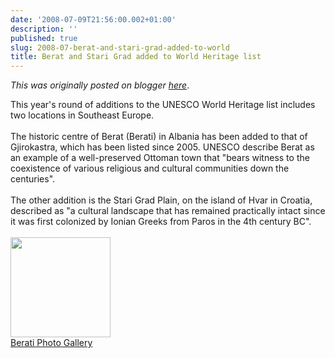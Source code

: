 ```yaml
---
date: '2008-07-09T21:56:00.002+01:00'
description: ''
published: true
slug: 2008-07-berat-and-stari-grad-added-to-world
title: Berat and Stari Grad added to World Heritage list
---
```


*This was originally posted on blogger [here](https://blog.balkanology.com/2008/07/berat-and-stari-grad-added-to-world.html)*.

This year's round of additions to the UNESCO World Heritage list includes two locations in Southeast Europe.<br /><br />The historic centre of Berat (Berati) in Albania has been added to that of Gjirokastra, which has been listed since 2005. UNESCO describe Berat as an example of a well-preserved Ottoman town that "bears witness to the coexistence of various religious and cultural communities down the centuries".<br /><br />The other addition is the Stari Grad Plain, on the island of Hvar in Croatia, described as "a cultural landscape that has remained practically intact since it was first colonized by Ionian Greeks from Paros in the 4th century BC".<br /><br /><a href="http://www.pbase.com/alangrant/albania1"><img alt="" border="0" src="http://www.pbase.com/alangrant/image/68495436/small.jpg" style="cursor: pointer; width: 160px;" /></a><br /><a href="http://www.pbase.com/alangrant/albania1">Berati Photo Gallery</a>